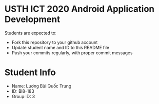 USTH ICT 2020 Android Application Development
=====================================================

Students are expected to:

* Fork this repository to your github account
* Update student name and ID to this README file
* Push your commits regularly, with proper commit messages

Student Info
=======================

* Name: Luơng Bùi Quốc Trung
* ID: BI8-183
* Group ID: 3
